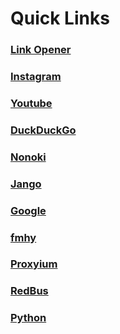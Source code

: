 # Quick Links

### [Link Opener](https://room9svbh.github.io/)
### [Instagram](https://www.instagram.com/)
### [Youtube](https://www.youtube.com/)
### [DuckDuckGo](https://duckduckgo.com/)
### [Nonoki](https://nonoki.com/music/)
### [Jango](https://www.jango.com/)
### [Google](https://google.com/)
### [fmhy](https://fmhy.net/)
### [Proxyium](https://proxyium.com/)
### [RedBus](https://www.redbus.in/)
### [Python](https://www.programiz.com/python-programming/online-compiler/)
